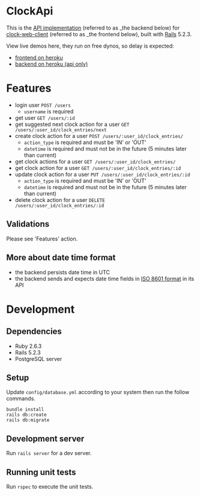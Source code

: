# ClockApi

This is the [API implementation](https://github.com/dapengli2005/clock-api) (referred to as _the backend below) for [clock-web-client](https://github.com/dapengli2005/clock-web-client) (referred to as _the frontend below), built with [Rails](https://rubyonrails.org/) 5.2.3.

View live demos here, they run on free dynos, so delay is expected:
- [frontend on heroku](https://clock-client.herokuapp.com/)
- [backend on heroku (api only)](https://clock-api.herokuapp.com/)

# Features

- login user `POST /users`
  - `username` is required
- get user `GET /users/:id`
- get suggested next clock action for a user `GET /users/:user_id/clock_entries/next`
- create clock action for a user `POST /users/:user_id/clock_entries/`
  - `action_type` is required and must be 'IN' or 'OUT'
  - `datetime` is required and must not be in the future (5 minutes later than current)
- get clock actions for a user `GET /users/:user_id/clock_entries/`
- get clock action for a user `GET /users/:user_id/clock_entries/:id`
- update clock action for a user `PUT /users/:user_id/clock_entries/:id`
  - `action_type` is required and must be 'IN' or 'OUT'
  - `datetime` is required and must not be in the future (5 minutes later than current)
- delete clock action for a user `DELETE /users/:user_id/clock_entries/:id`

## Validations

Please see 'Features' action.

## More about date time format

- the backend persists date time in UTC
- the backend sends and expects date time fields in [ISO 8601 format](https://en.wikipedia.org/wiki/ISO_8601) in its API

# Development

## Dependencies

- Ruby 2.6.3
- Rails 5.2.3
- PostgreSQL server

## Setup

Update `config/database.yml` according to your system then run the follow commands.

```
bundle install
rails db:create
rails db:migrate
```

## Development server

Run `rails server` for a dev server.

## Running unit tests

Run `rspec` to execute the unit tests.

